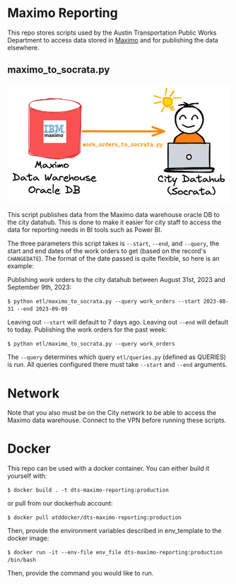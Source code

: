 # Maximo Reporting

This repo stores scripts used by the Austin Transportation Public Works Department to access data stored in [Maximo](https://www.ibm.com/products/maximo) and for publishing the data elsewhere.

## maximo_to_socrata.py

![diagram of the dataflow going from the Maximo data warehouse oracle DB to the socrata city datahub](docs/dataflow.png)

This script publishes data from the Maximo data warehouse oracle DB to the city datahub. This is done to make it easier for city staff to access the data for reporting needs in BI tools such as Power BI.

The three parameters this script takes is `--start`, `--end`, and `--query`, the start and end dates of the work orders to get (based on the record's `CHANGEDATE`). The format of the date passed is quite flexible, so here is an example:

Publishing work orders to the city datahub between August 31st, 2023 and September 9th, 2023:

`$ python etl/maximo_to_socrata.py --query work_orders --start 2023-08-31 --end 2023-09-09`

Leaving out `--start` will default to 7 days ago. Leaving out `--end` will default to today. Publishing the work orders for the past week:

`$ python etl/maximo_to_socrata.py --query work_orders`

The `--query` determines which query `etl/queries.py` (defined as QUERIES) is run. All queries configured there must take `--start` and `--end` arguments.  

# Network

Note that you also must be on the City network to be able to access the Maximo data warehouse. Connect to the VPN before running these scripts.

# Docker

This repo can be used with a docker container. You can either build it yourself with:

`$ docker build . -t dts-maximo-reporting:production`

or pull from our dockerhub account:

`$ docker pull atddocker/dts-maximo-reporting:production`

Then, provide the environment variables described in env_template to the docker image:

`$ docker run -it --env-file env_file dts-maximo-reporting:production /bin/bash` 

Then, provide the command you would like to run.